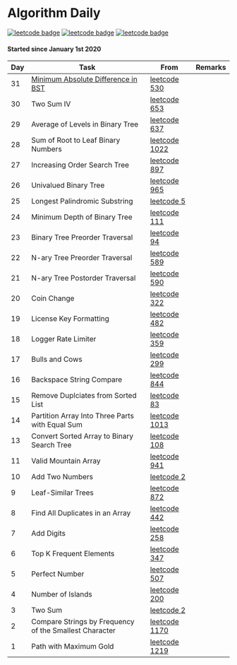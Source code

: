 Algorithm Daily
===

[![leetcode badge](https://leetcode-badge.chyroc.cn/?name=dpmontes&leetcode_badge_style=leetcode%20|%20solved/total-{{.solved_question}}/{{.all_question}}-{{if%20le%20.solved_question_rate_float%200.3}}red.svg{{else%20if%20le%20.solved_question_rate_float%200.5}}yellow.svg{{else}}green.svg{{end}}&refresh=true)](https://leetcode.com/dpmontes/)
[![leetcode badge](https://leetcode-badge.chyroc.cn/?name=dpmontes&leetcode_badge_style=leetcode%20|%20submission-{{.accepted_submission_rate}}-{{%20if%20le%20.accepted_submission_rate_float%200.3}}red{{%20else%20if%20le%20.solved_question_rate_float%200.6}}green{{%20else%20}}yellow{{%20end%20}}.svg&refresh=true)](https://leetcode.com/dpmontes/)
[![leetcode badge](https://leetcode-badge.chyroc.cn/?name=dpmontes&leetcode_badge_style=leetcode%20|%20ranking-{{.ranking}}-green.svg&refresh=true)](https://leetcode.com/dpmontes/)

#### Started since January 1st 2020

| Day  | Task | From | Remarks |
| --- | --- | --- | --- |
| 31 | [Minimum Absolute Difference in BST](/LeetCode/530-Minimum-Absolute-Difference-in-BST) | [leetcode 530](https://leetcode.com/problems/minimum-absolute-difference-in-bst/) | |
| 30 | Two Sum IV | [leetcode 653](https://leetcode.com/problems/two-sum-iv-input-is-a-bst/)| |
| 29 | Average of Levels in Binary Tree | [leetcode 637](https://leetcode.com/problems/average-of-levels-in-binary-tree/) | |
| 28 | Sum of Root to Leaf Binary Numbers | [leetcode 1022](https://leetcode.com/problems/sum-of-root-to-leaf-binary-numbers/) | |
| 27 | Increasing Order Search Tree | [leetcode 897](https://leetcode.com/problems/increasing-order-search-tree/) | |
| 26 | Univalued Binary Tree | [leetcode 965](https://leetcode.com/problems/univalued-binary-tree/) | |
| 25 | Longest Palindromic Substring | [leetcode 5](https://leetcode.com/problems/longest-palindromic-substring/) | |
| 24 | Minimum Depth of Binary Tree | [leetcode 111](https://leetcode.com/problems/minimum-depth-of-binary-tree/) | |
| 23 | Binary Tree Preorder Traversal | [leetcode 94](https://leetcode.com/problems/binary-tree-inorder-traversal/) | |
| 22 | N-ary Tree Preorder Traversal | [leetcode 589](https://leetcode.com/problems/n-ary-tree-preorder-traversal/) | |
| 21 | N-ary Tree Postorder Traversal | [leetcode 590](https://leetcode.com/problems/n-ary-tree-postorder-traversal/) | |
| 20 | Coin Change | [leetcode 322](https://leetcode.com/problems/coin-change/) | |
| 19 | License Key Formatting | [leetcode 482](https://leetcode.com/problems/license-key-formatting/) | |
| 18 | Logger Rate Limiter | [leetcode 359](https://leetcode.com/problems/logger-rate-limiter/) | |
| 17 | Bulls and Cows | [leetcode 299](https://leetcode.com/problems/bulls-and-cows/) | |
| 16 | Backspace String Compare | [leetcode 844](https://leetcode.com/problems/backspace-string-compare/) | |
| 15 | Remove Duplciates from Sorted List | [leetcode 83](https://leetcode.com/problems/remove-duplicates-from-sorted-list/) | |
| 14 | Partition Array Into Three Parts with Equal Sum | [leetcode 1013](https://leetcode.com/problems/partition-array-into-three-parts-with-equal-sum/) | |
| 13 | Convert Sorted Array to Binary Search Tree | [leetcode 108](https://leetcode.com/problems/convert-sorted-array-to-binary-search-tree/) | |
| 11 | Valid Mountain Array | [leetcode 941](https://leetcode.com/problems/valid-mountain-array/) | |
| 10 | Add Two Numbers | [leetcode 2](https://leetcode.com/problems/add-two-numbers/) | |
| 9 | Leaf-Similar Trees | [leetcode 872](https://leetcode.com/problems/leaf-similar-trees/) | |
| 8 | Find All Duplicates in an Array | [leetcode 442](https://leetcode.com/problems/find-all-duplicates-in-an-array/) | |
| 7 | Add Digits | [leetcode 258](https://leetcode.com/problems/add-digits/) | |
| 6 | Top K Frequent Elements | [leetcode 347](https://leetcode.com/problems/top-k-frequent-elements/) | |
| 5 | Perfect Number | [leetcode 507](https://leetcode.com/problems/perfect-number/)| |
| 4 | Number of Islands | [leetcode 200](https://leetcode.com/problems/number-of-islands/)| |
| 3 | Two Sum | [leetcode 2](https://leetcode.com/problems/two-sum/) | |
| 2 | Compare Strings by Frequency of the Smallest Character | [leetcode 1170](https://leetcode.com/problems/compare-strings-by-frequency-of-the-smallest-character/) | |
| 1 | Path with Maximum Gold | [leetcode 1219](https://https://leetcode.com/problems/path-with-maximum-gold/) | |
